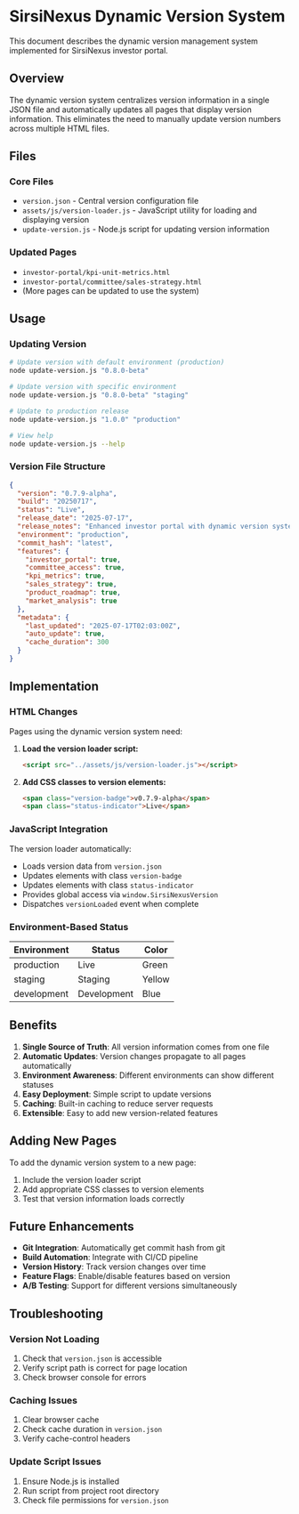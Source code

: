 # SirsiNexus Dynamic Version System

This document describes the dynamic version management system implemented for SirsiNexus investor portal.

## Overview

The dynamic version system centralizes version information in a single JSON file and automatically updates all pages that display version information. This eliminates the need to manually update version numbers across multiple HTML files.

## Files

### Core Files
- `version.json` - Central version configuration file
- `assets/js/version-loader.js` - JavaScript utility for loading and displaying version
- `update-version.js` - Node.js script for updating version information

### Updated Pages
- `investor-portal/kpi-unit-metrics.html`
- `investor-portal/committee/sales-strategy.html`
- (More pages can be updated to use the system)

## Usage

### Updating Version
```bash
# Update version with default environment (production)
node update-version.js "0.8.0-beta"

# Update version with specific environment
node update-version.js "0.8.0-beta" "staging"

# Update to production release
node update-version.js "1.0.0" "production"

# View help
node update-version.js --help
```

### Version File Structure
```json
{
  "version": "0.7.9-alpha",
  "build": "20250717",
  "status": "Live",
  "release_date": "2025-07-17",
  "release_notes": "Enhanced investor portal with dynamic version system",
  "environment": "production",
  "commit_hash": "latest",
  "features": {
    "investor_portal": true,
    "committee_access": true,
    "kpi_metrics": true,
    "sales_strategy": true,
    "product_roadmap": true,
    "market_analysis": true
  },
  "metadata": {
    "last_updated": "2025-07-17T02:03:00Z",
    "auto_update": true,
    "cache_duration": 300
  }
}
```

## Implementation

### HTML Changes
Pages using the dynamic version system need:

1. **Load the version loader script:**
   ```html
   <script src="../assets/js/version-loader.js"></script>
   ```

2. **Add CSS classes to version elements:**
   ```html
   <span class="version-badge">v0.7.9-alpha</span>
   <span class="status-indicator">Live</span>
   ```

### JavaScript Integration
The version loader automatically:
- Loads version data from `version.json`
- Updates elements with class `version-badge`
- Updates elements with class `status-indicator`
- Provides global access via `window.SirsiNexusVersion`
- Dispatches `versionLoaded` event when complete

### Environment-Based Status
| Environment | Status | Color |
|-------------|---------|--------|
| production  | Live   | Green  |
| staging     | Staging| Yellow |
| development | Development | Blue |

## Benefits

1. **Single Source of Truth**: All version information comes from one file
2. **Automatic Updates**: Version changes propagate to all pages automatically
3. **Environment Awareness**: Different environments can show different statuses
4. **Easy Deployment**: Simple script to update versions
5. **Caching**: Built-in caching to reduce server requests
6. **Extensible**: Easy to add new version-related features

## Adding New Pages

To add the dynamic version system to a new page:

1. Include the version loader script
2. Add appropriate CSS classes to version elements
3. Test that version information loads correctly

## Future Enhancements

- **Git Integration**: Automatically get commit hash from git
- **Build Automation**: Integrate with CI/CD pipeline
- **Version History**: Track version changes over time
- **Feature Flags**: Enable/disable features based on version
- **A/B Testing**: Support for different versions simultaneously

## Troubleshooting

### Version Not Loading
1. Check that `version.json` is accessible
2. Verify script path is correct for page location
3. Check browser console for errors

### Caching Issues
1. Clear browser cache
2. Check cache duration in `version.json`
3. Verify cache-control headers

### Update Script Issues
1. Ensure Node.js is installed
2. Run script from project root directory
3. Check file permissions for `version.json`
